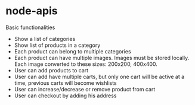 # node-apis
Basic functionalities 
* Show a list of categories
* Show list of products in a category
* Each product can belong to multiple categories
* Each product can have multiple images. Images must be stored locally. Each image converted to these sizes: 200x200, 400x400.
* User can add products to cart
* User can add have multiple carts, but only one cart will be active at a time, previous carts will become wishlists
* User can increase/decrease or remove product from cart
* User can checkout by adding his address
